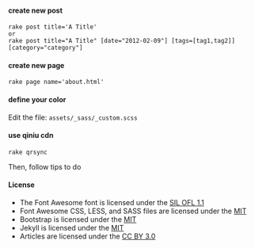 #### create new post

    rake post title='A Title'
    or
    rake post title="A Title" [date="2012-02-09"] [tags=[tag1,tag2]] [category="category"]

#### create new page

    rake page name='about.html'

#### define your color

Edit the file:  `assets/_sass/_custom.scss`

#### use qiniu cdn

    rake qrsync

Then, follow tips to do

#### License

- The Font Awesome font is licensed under the [SIL OFL 1.1](http://scripts.sil.org/OFL)
- Font Awesome CSS, LESS, and SASS files are licensed under the [MIT](http://opensource.org/licenses/mit-license.html)
- Bootstrap is licensed under the [MIT](http://opensource.org/licenses/mit-license.html)
- Jekyll is licensed under the [MIT](http://opensource.org/licenses/mit-license.html)
- Articles are licensed under the [CC BY 3.0](http://creativecommons.org/licenses/by/3.0/)
